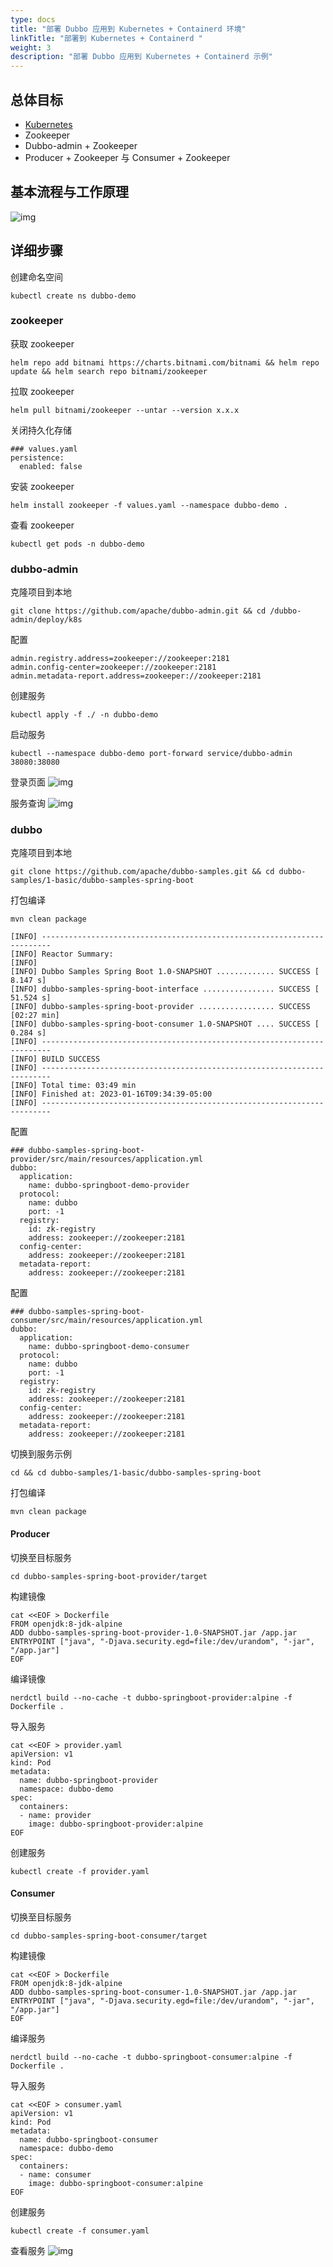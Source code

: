 ```yaml
---
type: docs
title: "部署 Dubbo 应用到 Kubernetes + Containerd 环境"
linkTitle: "部署到 Kubernetes + Containerd "
weight: 3
description: "部署 Dubbo 应用到 Kubernetes + Containerd 示例"
---
```

## 总体目标

- [Kubernetes](https://kubernetes.io/docs/setup/production-environment/tools/)
- Zookeeper
- Dubbo-admin + Zookeeper
- Producer + Zookeeper 与 Consumer + Zookeeper

## 基本流程与工作原理

![img](/imgs/v3/tasks/deploy/dubbo-k8s-containerd.jpg)

## 详细步骤

创建命名空间
```
kubectl create ns dubbo-demo
```

### zookeeper

获取 zookeeper
```
helm repo add bitnami https://charts.bitnami.com/bitnami && helm repo update && helm search repo bitnami/zookeeper
```

拉取 zookeeper
```
helm pull bitnami/zookeeper --untar --version x.x.x
```

关闭持久化存储
```
### values.yaml
persistence:
  enabled: false
```

安装 zookeeper
```
helm install zookeeper -f values.yaml --namespace dubbo-demo .
```

查看 zookeeper
```
kubectl get pods -n dubbo-demo
```

### dubbo-admin

克隆项目到本地
```
git clone https://github.com/apache/dubbo-admin.git && cd /dubbo-admin/deploy/k8s
```

配置
```
admin.registry.address=zookeeper://zookeeper:2181
admin.config-center=zookeeper://zookeeper:2181
admin.metadata-report.address=zookeeper://zookeeper:2181
```

创建服务
```
kubectl apply -f ./ -n dubbo-demo
```

启动服务
```
kubectl --namespace dubbo-demo port-forward service/dubbo-admin 38080:38080
```

登录页面
![img](/imgs/v3/tasks/deploy/dubbo-admin-login.jpg)

服务查询
![img](/imgs/v3/tasks/deploy/dubbo-admin-page.jpg)

### dubbo

克隆项目到本地
```
git clone https://github.com/apache/dubbo-samples.git && cd dubbo-samples/1-basic/dubbo-samples-spring-boot
```

打包编译
```
mvn clean package
```

```
[INFO] ------------------------------------------------------------------------
[INFO] Reactor Summary:
[INFO]
[INFO] Dubbo Samples Spring Boot 1.0-SNAPSHOT ............. SUCCESS [  8.147 s]
[INFO] dubbo-samples-spring-boot-interface ................ SUCCESS [ 51.524 s]
[INFO] dubbo-samples-spring-boot-provider ................. SUCCESS [02:27 min]
[INFO] dubbo-samples-spring-boot-consumer 1.0-SNAPSHOT .... SUCCESS [  0.284 s]
[INFO] ------------------------------------------------------------------------
[INFO] BUILD SUCCESS
[INFO] ------------------------------------------------------------------------
[INFO] Total time: 03:49 min
[INFO] Finished at: 2023-01-16T09:34:39-05:00
[INFO] ------------------------------------------------------------------------
```

配置
```
### dubbo-samples-spring-boot-provider/src/main/resources/application.yml
dubbo:
  application:
    name: dubbo-springboot-demo-provider
  protocol:
    name: dubbo
    port: -1
  registry:
    id: zk-registry
    address: zookeeper://zookeeper:2181
  config-center:
    address: zookeeper://zookeeper:2181
  metadata-report:
    address: zookeeper://zookeeper:2181
```

配置
```
### dubbo-samples-spring-boot-consumer/src/main/resources/application.yml
dubbo:
  application:
    name: dubbo-springboot-demo-consumer
  protocol:
    name: dubbo
    port: -1
  registry:
    id: zk-registry
    address: zookeeper://zookeeper:2181
  config-center:
    address: zookeeper://zookeeper:2181
  metadata-report:
    address: zookeeper://zookeeper:2181
```

切换到服务示例
```
cd && cd dubbo-samples/1-basic/dubbo-samples-spring-boot
```

打包编译
```
mvn clean package
```

#### Producer

切换至目标服务
```
cd dubbo-samples-spring-boot-provider/target
```

构建镜像
```
cat <<EOF > Dockerfile
FROM openjdk:8-jdk-alpine
ADD dubbo-samples-spring-boot-provider-1.0-SNAPSHOT.jar /app.jar
ENTRYPOINT ["java", "-Djava.security.egd=file:/dev/urandom", "-jar", "/app.jar"]
EOF
```

编译镜像
```
nerdctl build --no-cache -t dubbo-springboot-provider:alpine -f Dockerfile .
```

导入服务
```
cat <<EOF > provider.yaml
apiVersion: v1
kind: Pod
metadata:
  name: dubbo-springboot-provider
  namespace: dubbo-demo
spec:
  containers:
  - name: provider
    image: dubbo-springboot-provider:alpine
EOF
```
创建服务
```
kubectl create -f provider.yaml
```

#### Consumer

切换至目标服务
```
cd dubbo-samples-spring-boot-consumer/target
```
构建镜像
```
cat <<EOF > Dockerfile
FROM openjdk:8-jdk-alpine
ADD dubbo-samples-spring-boot-consumer-1.0-SNAPSHOT.jar /app.jar
ENTRYPOINT ["java", "-Djava.security.egd=file:/dev/urandom", "-jar", "/app.jar"]
EOF
```

编译服务
```
nerdctl build --no-cache -t dubbo-springboot-consumer:alpine -f Dockerfile .
```

导入服务
```
cat <<EOF > consumer.yaml
apiVersion: v1
kind: Pod
metadata:
  name: dubbo-springboot-consumer
  namespace: dubbo-demo
spec:
  containers:
  - name: consumer
    image: dubbo-springboot-consumer:alpine
EOF
```

创建服务
```
kubectl create -f consumer.yaml
```

查看服务
![img](/imgs/v3/tasks/deploy/consumer-provider.jpg)

